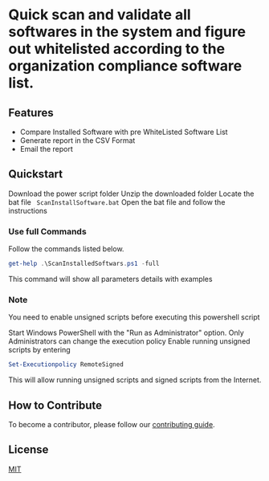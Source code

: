 # Quick scan and validate all softwares in the system and figure out whitelisted according to the organization  compliance software list.

## Features

- Compare Installed Software with pre WhiteListed Software List
- Generate report in the CSV Format
- Email the report 

## Quickstart

Download the power script folder 
Unzip the downloaded folder
Locate the bat file ` ScanInstallSoftware.bat`
Open the bat file and follow the instructions

### Use full Commands 
Follow the commands listed below.

```powershell
get-help .\ScanInstalledSoftwars.ps1 -full
```

This command will show all parameters details with examples 

### Note 
You need to enable unsigned scripts before executing this powershell script 

Start Windows PowerShell with the "Run as Administrator" option. Only Administrators  can change the execution policy
Enable running unsigned scripts by entering

```powershell
Set-Executionpolicy RemoteSigned

```

This will allow running unsigned scripts and signed scripts from the Internet.

## How to Contribute

To become a contributor, please follow our [contributing guide](CONTRIBUTING.md).

## License

[MIT](LICENSE)
